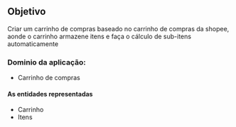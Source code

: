 ## Objetivo

Criar um carrinho de compras baseado no carrinho de compras da shopee, aonde o carrinho armazene itens e faça o cálculo de sub-itens automaticamente

### Dominio da aplicação: 
* Carrinho de compras

#### As entidades representadas
* Carrinho
* Itens